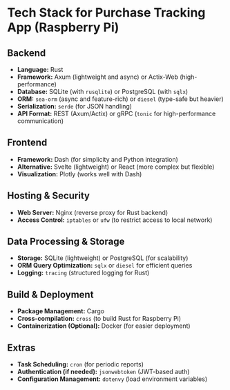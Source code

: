 # Tech Stack for Purchase Tracking App (Raspberry Pi)

## **Backend**
- **Language:** Rust  
- **Framework:** Axum (lightweight and async) or Actix-Web (high-performance)  
- **Database:** SQLite (with `rusqlite`) or PostgreSQL (with `sqlx`)  
- **ORM:** `sea-orm` (async and feature-rich) or `diesel` (type-safe but heavier)  
- **Serialization:** `serde` (for JSON handling)  
- **API Format:** REST (Axum/Actix) or gRPC (`tonic` for high-performance communication)  

## **Frontend**
- **Framework:** Dash (for simplicity and Python integration)  
- **Alternative:** Svelte (lightweight) or React (more complex but flexible)  
- **Visualization:** Plotly (works well with Dash)  

## **Hosting & Security**
- **Web Server:** Nginx (reverse proxy for Rust backend)  
- **Access Control:** `iptables` or `ufw` (to restrict access to local network)  

## **Data Processing & Storage**
- **Storage:** SQLite (lightweight) or PostgreSQL (for scalability)  
- **ORM Query Optimization:** `sqlx` or `diesel` for efficient queries  
- **Logging:** `tracing` (structured logging for Rust)  

## **Build & Deployment**
- **Package Management:** Cargo  
- **Cross-compilation:** `cross` (to build Rust for Raspberry Pi)  
- **Containerization (Optional):** Docker (for easier deployment)  

## **Extras**
- **Task Scheduling:** `cron` (for periodic reports)  
- **Authentication (if needed):** `jsonwebtoken` (JWT-based auth)  
- **Configuration Management:** `dotenvy` (load environment variables)  

